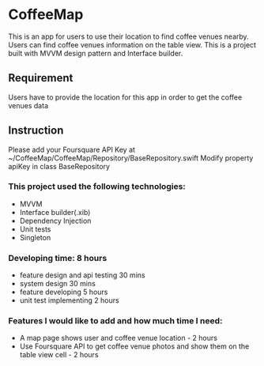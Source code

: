 # CoffeeMap

This is an app for users to use their location to find coffee venues nearby.
Users can find coffee venues information on the table view. 
This is a project built with MVVM design pattern and Interface builder.

## Requirement
Users have to provide the location for this app in order to get the coffee venues data

## Instruction
Please add your Foursquare API Key at
~/CoffeeMap/CoffeeMap/Repository/BaseRepository.swift
Modify property apiKey in class BaseRepository

### This project used the following technologies:
- MVVM
- Interface builder(.xib)
- Dependency Injection
- Unit tests
- Singleton

### Developing time: 8 hours
- feature design and api testing 30 mins
- system design 30 mins
- feature developing 5 hours 
- unit test implementing 2 hours

### Features I would like to add and how much time I need:
- A map page shows user and coffee venue location - 2 hours
- Use Foursquare API to get coffee venue photos and show them on the table view cell - 2 hours 

